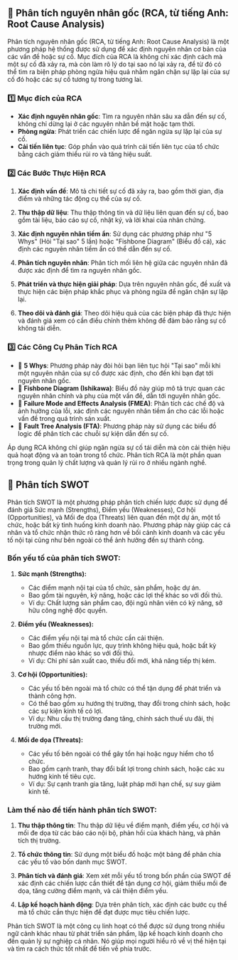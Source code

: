## :scroll: Phân tích nguyên nhân gốc (RCA, từ tiếng Anh: Root Cause Analysis)
Phân tích nguyên nhân gốc (RCA, từ tiếng Anh: Root Cause Analysis) là một phương pháp hệ thống được sử dụng để xác định nguyên nhân cơ bản của các vấn đề hoặc sự cố. Mục đích của RCA là không chỉ xác định cách mà một sự cố đã xảy ra, mà còn làm rõ lý do tại sao nó lại xảy ra, để từ đó có thể tìm ra biện pháp phòng ngừa hiệu quả nhằm ngăn chặn sự lặp lại của sự cố đó hoặc các sự cố tương tự trong tương lai.
### :one: Mục đích của RCA

-   **Xác định nguyên nhân gốc**: Tìm ra nguyên nhân sâu xa dẫn đến sự cố, không chỉ dừng lại ở các nguyên nhân bề mặt hoặc tạm thời.
-   **Phòng ngừa**: Phát triển các chiến lược để ngăn ngừa sự lặp lại của sự cố.
-   **Cải tiến liên tục**: Góp phần vào quá trình cải tiến liên tục của tổ chức bằng cách giảm thiểu rủi ro và tăng hiệu suất.

### :two: Các Bước Thực Hiện RCA

1.  **Xác định vấn đề**: Mô tả chi tiết sự cố đã xảy ra, bao gồm thời gian, địa điểm và những tác động cụ thể của sự cố.

2.  **Thu thập dữ liệu**: Thu thập thông tin và dữ liệu liên quan đến sự cố, bao gồm tài liệu, báo cáo sự cố, nhật ký, và lời khai của nhân chứng.

3.  **Xác định nguyên nhân tiềm ẩn**: Sử dụng các phương pháp như "5 Whys" (Hỏi "Tại sao" 5 lần) hoặc "Fishbone Diagram" (Biểu đồ cá), xác định các nguyên nhân tiềm ẩn có thể dẫn đến sự cố.

4.  **Phân tích nguyên nhân**: Phân tích mối liên hệ giữa các nguyên nhân đã được xác định để tìm ra nguyên nhân gốc.

5.  **Phát triển và thực hiện giải pháp**: Dựa trên nguyên nhân gốc, đề xuất và thực hiện các biện pháp khắc phục và phòng ngừa để ngăn chặn sự lặp lại.

6.  **Theo dõi và đánh giá**: Theo dõi hiệu quả của các biện pháp đã thực hiện và đánh giá xem có cần điều chỉnh thêm không để đảm bảo rằng sự cố không tái diễn.


### :three: Các Công Cụ Phân Tích RCA

-   :stars: **5 Whys**: Phương pháp này đòi hỏi bạn liên tục hỏi "Tại sao" mỗi khi một nguyên nhân của sự cố được xác định, cho đến khi bạn đạt tới nguyên nhân gốc.
-  :stars: **Fishbone Diagram (Ishikawa)**: Biểu đồ này giúp mô tả trực quan các nguyên nhân chính và phụ của một vấn đề, dẫn tới nguyên nhân gốc.
-  :stars: **Failure Mode and Effects Analysis (FMEA)**: Phân tích các chế độ và ảnh hưởng của lỗi, xác định các nguyên nhân tiềm ẩn cho các lỗi hoặc vấn đề trong quá trình sản xuất.
-  :stars: **Fault Tree Analysis (FTA)**: Phương pháp này sử dụng các biểu đồ logic để phân tích các chuỗi sự kiện dẫn đến sự cố.

Áp dụng RCA không chỉ giúp ngăn ngừa sự cố tái diễn mà còn cải thiện hiệu quả hoạt động và an toàn trong tổ chức. Phân tích RCA là một phần quan trọng trong quản lý chất lượng và quản lý rủi ro ở nhiều ngành nghề.


## :scroll: Phân tích SWOT

Phân tích SWOT là một phương pháp phân tích chiến lược được sử dụng để đánh giá Sức mạnh (Strengths), Điểm yếu (Weaknesses), Cơ hội (Opportunities), và Mối đe dọa (Threats) liên quan đến một dự án, một tổ chức, hoặc bất kỳ tình huống kinh doanh nào. Phương pháp này giúp các cá nhân và tổ chức nhận thức rõ ràng hơn về bối cảnh kinh doanh và các yếu tố nội tại cũng như bên ngoài có thể ảnh hưởng đến sự thành công.

### Bốn yếu tố của phân tích SWOT:

1.  **Sức mạnh (Strengths):**

    -   Các điểm mạnh nội tại của tổ chức, sản phẩm, hoặc dự án.
    -   Bao gồm tài nguyên, kỹ năng, hoặc các lợi thế khác so với đối thủ.
    -   Ví dụ: Chất lượng sản phẩm cao, đội ngũ nhân viên có kỹ năng, sở hữu công nghệ độc quyền.
2.  **Điểm yếu (Weaknesses):**

    -   Các điểm yếu nội tại mà tổ chức cần cải thiện.
    -   Bao gồm thiếu nguồn lực, quy trình không hiệu quả, hoặc bất kỳ nhược điểm nào khác so với đối thủ.
    -   Ví dụ: Chi phí sản xuất cao, thiếu đổi mới, khả năng tiếp thị kém.
3.  **Cơ hội (Opportunities):**

    -   Các yếu tố bên ngoài mà tổ chức có thể tận dụng để phát triển và thành công hơn.
    -   Có thể bao gồm xu hướng thị trường, thay đổi trong chính sách, hoặc các sự kiện kinh tế có lợi.
    -   Ví dụ: Nhu cầu thị trường đang tăng, chính sách thuế ưu đãi, thị trường mới.
4.  **Mối đe dọa (Threats):**

    -   Các yếu tố bên ngoài có thể gây tổn hại hoặc nguy hiểm cho tổ chức.
    -   Bao gồm cạnh tranh, thay đổi bất lợi trong chính sách, hoặc các xu hướng kinh tế tiêu cực.
    -   Ví dụ: Sự cạnh tranh gia tăng, luật pháp mới hạn chế, sự suy giảm kinh tế.

### Làm thế nào để tiến hành phân tích SWOT:

1.  **Thu thập thông tin**: Thu thập dữ liệu về điểm mạnh, điểm yếu, cơ hội và mối đe dọa từ các báo cáo nội bộ, phản hồi của khách hàng, và phân tích thị trường.

2.  **Tổ chức thông tin**: Sử dụng một biểu đồ hoặc một bảng để phân chia các yếu tố vào bốn danh mục SWOT.

3.  **Phân tích và đánh giá**: Xem xét mỗi yếu tố trong bốn phần của SWOT để xác định các chiến lược cần thiết để tận dụng cơ hội, giảm thiểu mối đe dọa, tăng cường điểm mạnh, và cải thiện điểm yếu.

4.  **Lập kế hoạch hành động**: Dựa trên phân tích, xác định các bước cụ thể mà tổ chức cần thực hiện để đạt được mục tiêu chiến lược.


Phân tích SWOT là một công cụ linh hoạt có thể được sử dụng trong nhiều ngữ cảnh khác nhau từ phát triển sản phẩm, lập kế hoạch kinh doanh cho đến quản lý sự nghiệp cá nhân. Nó giúp mọi người hiểu rõ về vị thế hiện tại và tìm ra cách thức tốt nhất để tiến về phía trước.
